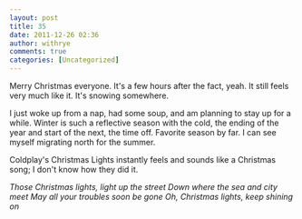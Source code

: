 ```yaml
---
layout: post
title: 35
date: 2011-12-26 02:36
author: withrye
comments: true
categories: [Uncategorized]
---
```

<span id="dropcap">M</span>erry Christmas everyone. It's a few hours after the fact, yeah. It still feels very much like it. It's snowing somewhere.

I just woke up from a nap, had some soup, and am planning to stay up for a while. Winter is such a reflective season with the cold, the ending of the year and start of the next, the time off. Favorite season by far. I can see myself migrating north for the summer.

Coldplay's Christmas Lights instantly feels and sounds like a Christmas song; I don't know how they did it. 

<em>Those Christmas lights, light up the street
Down where the sea and city meet
May all your troubles soon be gone
Oh, Christmas lights, keep shining on</em>


